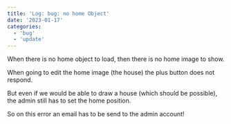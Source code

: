 ```yaml
---
title: 'Log: bug: no home Object'
date: '2023-01-17'
categories:
  - 'bug'
  - 'update'
---
```


When there is no home object to load, then there is no home image to show.

When going to edit the home image (the house) the plus button does not respond.

But even if we would be able to draw a house (which should be possible), the admin still has to set the home position.

So on this error an email has to be send to the admin account!
